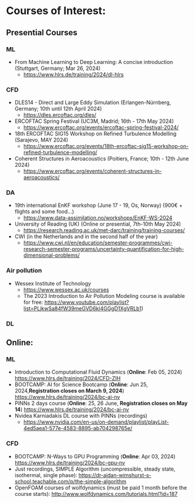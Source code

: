 # Courses of Interest:

## Presential Courses

### ML
- From Machine Learning to Deep Learning: A concise introduction (Stuttgart, Germany; Mar 26, 2024)
  - https://www.hlrs.de/training/2024/dl-hlrs
### CFD
- DLES14 - Direct and Large Eddy Simulation (Erlangen-Nürnberg, Germany; 10th until 12th April 2024)
  - https://dles.ercoftac.org/dles/
- ERCOFTAC Spring Festival (UC3M, Madrid; 16th - 17th May 2024)
  - https://www.ercoftac.org/events/ercoftac-spring-festival-2024/
- 18th ERCOFTAC SIG15 Workshop on Refined Turbulence Modelling (Sarajevo, MAY 2024)
  - https://www.ercoftac.org/events/18th-ercoftac-sig15-workshop-on-refined-turbulence-modelling/
- Coherent Structures in Aeroacoustics (Poitiers, France; 10th - 12th June 2024)
  - https://www.ercoftac.org/events/coherent-structures-in-aeroacoustics/
### DA
- 19th international EnKF workshop (June 17 - 19, Os, Norway) (900€ + flights and some food...)
  - https://www.data-assimilation.no/workshops/EnKF-WS-2024
- University of Reading (UK) (Online or presential, 7th-10th May 2024)
  - https://research.reading.ac.uk/met-darc/training/training-courses/
- CWI (in the Netherlands and in the second half of the year)
  - https://www.cwi.nl/en/education/semester-programmes/cwi-research-semester-programs/uncertainty-quantification-for-high-dimensional-problems/
### Air pollution
- Wessex Institute of Technology
  - https://www.wessex.ac.uk/courses
  - The 2023 Introduction to Air Pollution Modeling course is available for free: https://www.youtube.com/playlist?list=PLjkwSa84fW39meGVD6kl4GGgD1XgVRLb1)
### DL

## Online:
### ML
- Introduction to Computational Fluid Dynamics (**Online**: Feb 05, 2024) https://www.hlrs.de/training/2024/CFD-ZIH
- BOOTCAMP: AI for Science Bootcamp (**Online**: Jun 25, 2024,**Registration closes on March 9, 2024**) https://www.hlrs.de/training/2024/bc-ai-nv
- PINNs 2 days course (**Online**: 25, 26 June, **Registration closes on May 14**) https://www.hlrs.de/training/2024/bc-ai-nv
- Nvidea Karniadakis DL course with PINNs (recordings)
  - https://www.nvidia.com/en-us/on-demand/playlist/playList-4ed5aea1-577e-4583-8895-ab704298765e/
### CFD
- BOOTCAMP: N-Ways to GPU Programming (**Online**: Apr 03, 2024) https://www.hlrs.de/training/2024/bc-gpu-nv
- Just recordings, SIMPLE Algorithm (uncompressible, steady state, isothermal, single phase): https://dr-aidan-wimshurst-s-school.teachable.com/p/the-simple-algorithm
- OpenFOAM courses of wolfdynamics (must be paid 1 month before the course starts): http://www.wolfdynamics.com/tutorials.html?id=187
